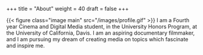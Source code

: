 +++
title = "About"
weight = 40
draft = false
+++

{{< figure class="image main" src="/images/profile.gif" >}}
I am a Fourth year Cinema and Digital Media student, in the University Honors Program, 
at the University of California, Davis. I am an aspiring documentary filmmaker, and I am pursuing my dream of
creating media on topics which fascinate and inspire me.  

